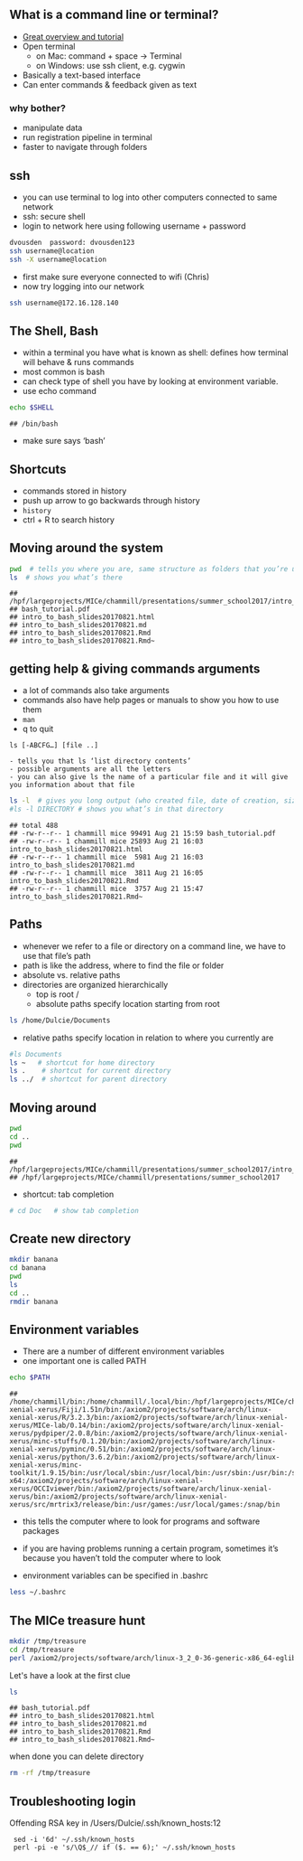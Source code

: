 
What is a command line or terminal?
-----------------------------------

-   [Great overview and tutorial](./bash_tutorial.pdf)
-   Open terminal
    -   on Mac: command + space -&gt; Terminal
    -   on Windows: use ssh client, e.g. cygwin
-   Basically a text-based interface
-   Can enter commands & feedback given as text

### why bother?

-   manipulate data
-   run registration pipeline in terminal
-   faster to navigate through folders

ssh
---

-   you can use terminal to log into other computers connected to same network
-   ssh: secure shell
-   login to network here using following username + password

``` bash
dvousden  password: dvousden123
ssh username@location
ssh -X username@location
```

-   first make sure everyone connected to wifi (Chris)
-   now try logging into our network

``` bash
ssh username@172.16.128.140
```

The Shell, Bash
---------------

-   within a terminal you have what is known as shell: defines how terminal will behave & runs commands
-   most common is bash
-   can check type of shell you have by looking at environment variable.
-   use echo command

``` bash
echo $SHELL
```

    ## /bin/bash

-   make sure says ‘bash’

Shortcuts
---------

-   commands stored in history
-   push up arrow to go backwards through history
-   `history`
-   ctrl + R to search history

Moving around the system
------------------------

``` bash
pwd  # tells you where you are, same structure as folders that you’re used to clicking
ls  # shows you what’s there 
```

    ## /hpf/largeprojects/MICe/chammill/presentations/summer_school2017/intro_to_bash
    ## bash_tutorial.pdf
    ## intro_to_bash_slides20170821.html
    ## intro_to_bash_slides20170821.md
    ## intro_to_bash_slides20170821.Rmd
    ## intro_to_bash_slides20170821.Rmd~

getting help & giving commands arguments
----------------------------------------

-   a lot of commands also take arguments
-   commands also have help pages or manuals to show you how to use them
-   `man`
-   q to quit

<!-- -->

    ls [-ABCFG…] [file ..]

    - tells you that ls ‘list directory contents’
    - possible arguments are all the letters
    - you can also give ls the name of a particular file and it will give you information about that file

``` bash
ls -l  # gives you long output (who created file, date of creation, size of file) 
#ls -l DIRECTORY # shows you what’s in that directory 
```

    ## total 488
    ## -rw-r--r-- 1 chammill mice 99491 Aug 21 15:59 bash_tutorial.pdf
    ## -rw-r--r-- 1 chammill mice 25893 Aug 21 16:03 intro_to_bash_slides20170821.html
    ## -rw-r--r-- 1 chammill mice  5981 Aug 21 16:03 intro_to_bash_slides20170821.md
    ## -rw-r--r-- 1 chammill mice  3811 Aug 21 16:05 intro_to_bash_slides20170821.Rmd
    ## -rw-r--r-- 1 chammill mice  3757 Aug 21 15:47 intro_to_bash_slides20170821.Rmd~

Paths
-----

-   whenever we refer to a file or directory on a command line, we have to use that file’s path
-   path is like the address, where to find the file or folder
-   absolute vs. relative paths
-   directories are organized hierarchically
    -   top is root /
    -   absolute paths specify location starting from root

``` bash
ls /home/Dulcie/Documents 
```

-   relative paths specify location in relation to where you currently are

``` bash
#ls Documents 
ls ~   # shortcut for home directory
ls .    # shortcut for current directory
ls ../  # shortcut for parent directory 
```

Moving around
-------------

``` bash
pwd
cd ..
pwd 
```

    ## /hpf/largeprojects/MICe/chammill/presentations/summer_school2017/intro_to_bash
    ## /hpf/largeprojects/MICe/chammill/presentations/summer_school2017

-   shortcut: tab completion

``` bash
# cd Doc   # show tab completion
```

Create new directory
--------------------

``` bash
mkdir banana
cd banana 
pwd
ls
cd ..
rmdir banana
```

Environment variables
---------------------

-   There are a number of different environment variables
-   one important one is called PATH

``` bash
echo $PATH
```

    ## /home/chammill/bin:/home/chammill/.local/bin:/hpf/largeprojects/MICe/chammill/local/bin:/home/chammill/local/bin:/axiom2/projects/software/arch/linux-xenial-xerus/Fiji/1.51n/bin:/axiom2/projects/software/arch/linux-xenial-xerus/R/3.2.3/bin:/axiom2/projects/software/arch/linux-xenial-xerus/MICe-lab/0.14/bin:/axiom2/projects/software/arch/linux-xenial-xerus/pydpiper/2.0.8/bin:/axiom2/projects/software/arch/linux-xenial-xerus/minc-stuffs/0.1.20/bin:/axiom2/projects/software/arch/linux-xenial-xerus/pyminc/0.51/bin:/axiom2/projects/software/arch/linux-xenial-xerus/python/3.6.2/bin:/axiom2/projects/software/arch/linux-xenial-xerus/minc-toolkit/1.9.15/bin:/usr/local/sbin:/usr/local/bin:/usr/sbin:/usr/bin:/sbin:/bin:/OGS/bin/linux-x64:/axiom2/projects/software/arch/linux-xenial-xerus/OCCIviewer/bin:/axiom2/projects/software/arch/linux-xenial-xerus/bin:/axiom2/projects/software/arch/linux-xenial-xerus/src/mrtrix3/release/bin:/usr/games:/usr/local/games:/snap/bin

-   this tells the computer where to look for programs and software packages
-   if you are having problems running a certain program, sometimes it’s because you haven’t told the computer where to look

-   environment variables can be specified in .bashrc

``` bash
less ~/.bashrc
```

The MICe treasure hunt
----------------------

``` bash
mkdir /tmp/treasure
cd /tmp/treasure
perl /axiom2/projects/software/arch/linux-3_2_0-36-generic-x86_64-eglibc-2_15/bin/treasureHunt.pl
```

Let's have a look at the first clue

``` bash
ls 
```

    ## bash_tutorial.pdf
    ## intro_to_bash_slides20170821.html
    ## intro_to_bash_slides20170821.md
    ## intro_to_bash_slides20170821.Rmd
    ## intro_to_bash_slides20170821.Rmd~

when done you can delete directory

``` bash
rm -rf /tmp/treasure
```

Troubleshooting login
---------------------

Offending RSA key in /Users/Dulcie/.ssh/known\_hosts:12

     sed -i '6d' ~/.ssh/known_hosts
     perl -pi -e 's/\Q$_// if ($. == 6);' ~/.ssh/known_hosts
